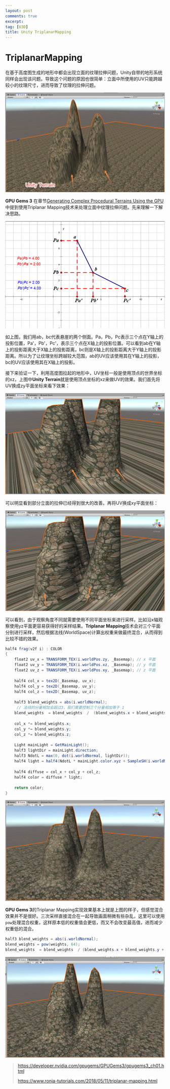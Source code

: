 ```yaml
---
layout: post
comments: true
excerpt:
tag: [U3D]
title: Unity TriplanarMapping
---
```




# TriplanarMapping

在基于高度图生成的地形中都会出现立面的纹理拉伸问题，Unity自带的地形系统同样会出现该问题。导致这个问题的原因也很简单：立面中所使用的UV只能跨越较小的纹理尺寸，进而导致了纹理的拉伸问题。

![](../images/Terrain_01.png)

**GPU Gems 3** 在章节[Generating Complex Procedural Terrains Using the GPU](https://developer.nvidia.com/gpugems/GPUGems3/gpugems3_ch01.html)中提到使用Triplanar Mapping技术来处理立面中纹理拉伸问题。先来理解一下解决思路。

![](../images/Project.png)

如上图，我们用ab，bc代表悬崖的两个侧面。Pa，Pb，Pc表示三个点在Y轴上的投影位置，Pa'，Pb'，Pc'，表示三个点在X轴上的投影位置。可以看到ab在Y轴上的投影距离大于X轴上的投影距离，bc则是X轴上的投影距离大于Y轴上的投影距离。所以为了让纹理坐标跨越较大范围，ab的UV应该使用其在Y轴上的投影，bc的UV应该使用其在X轴上的投影。

接下来验证一下，利用高度图拉起的地形中，UV坐标一般是使用顶点的世界坐标的xz，上图中**Unity Terrain**就是使用顶点坐标的xz来做UV的效果。我们首先将UV换成zy平面坐标来看下效果：

![](../images/Terrain_02.png)

可以明显看到部分立面的拉伸已经得到很大的改善。再将UV换成xy平面坐标：

![](../images/Terrain_03.png)

可以看到，由于观察角度不同就需要使用不同平面坐标来进行采样。比如沿x轴观察使用yz平面更容易获得好的采样结果。**Triplanar Mapping**技术会对三个平面分别进行采样，然后根据法线(WorldSpace)计算出权重来做最终混合，从而得到比较不错的效果。

```c#
half4 frag(v2f i) : COLOR 
{  
	float2 uv_x = TRANSFORM_TEX(i.worldPos.zy, _Basemap); // x 平面
	float2 uv_y = TRANSFORM_TEX(i.worldPos.xz, _Basemap); // y 平面
	float2 uv_z = TRANSFORM_TEX(i.worldPos.xy, _Basemap); // z 平面

	half4 col_x = tex2D(_Basemap, uv_x);
	half4 col_y = tex2D(_Basemap, uv_y);
	half4 col_z = tex2D(_Basemap, uv_z);

	half3 blend_weights = abs(i.worldNormal);
	 // 法线的分量相加会超过3，我们需要控制三个分量相加等于 1
	blend_weights  = blend_weights  /  (blend_weights.x + blend_weights.y + blend_weights.z);

	col_x *= blend_weights.x;
	col_y *= blend_weights.y;
	col_z *= blend_weights.z;

	Light mainLight = GetMainLight();
	half3 lightDir = mainLight.direction;
	half3 NdotL = max(0, dot(i.worldNormal, lightDir));
	half4 light = half4(NdotL * mainLight.color.xyz + SampleSH(i.worldNormal).xyz, 1);

	half4 diffuse = col_x + col_y + col_z;
	half4 color = diffuse * light;

	return color;
}
```

![](../images/Terrain_04.png)

**GPU Gems 3**的Triplanar Mapping实现效果基本上就是上图的样子，但感觉混合效果并不是很好。三次采样直接混合在一起导致画面稍微有些杂乱，这里可以使用`pow`处理混合权重，这样原本低的权重值会更低，而又不会改变最高值，进而减少权重低的混合。

```c#
half3 blend_weights = abs(i.worldNormal);
blend_weights = pow(weights, 64);
blend_weights  = blend_weights  / (blend_weights.x + blend_weights.y + blend_weights.z);
```

![](../images/Terrain_05.png)

> <https://developer.nvidia.com/gpugems/GPUGems3/gpugems3_ch01.html>
>
> <https://www.ronja-tutorials.com/2018/05/11/triplanar-mapping.html>

